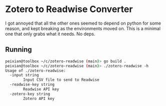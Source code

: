 # Zotero to Readwise Converter
I got annoyed that all the other ones seemed to depend on python for some reason, and kept breaking as the environments moved on. This is a minimal one that only grabs what it needs. No deps.

## Running
```sh
peixian@toolbox ~/c/zotero-readwise (main)> go build .
peixian@toolbox ~/c/zotero-readwise (main)> ./zotero-readwise -h
Usage of ./zotero-readwise:
  -input string
        Input CSV file to send to Readwise
  -readwise-key string
        Readwise API key
  -zotero-key string
        Zotero API key
```

